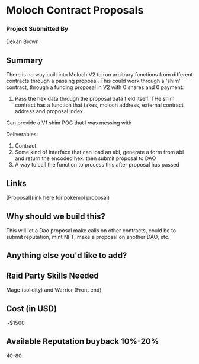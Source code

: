 # Moloch Contract Proposals

### Project Submitted By

Dekan Brown

## Summary

There is no way built into Moloch V2 to run arbitrary functions from different contracts through a passing proposal. This could work through a 'shim' contract, through a funding proposal in V2 with 0 shares and 0 payment:

1) Pass the hex data through the proposal data field itself. THe shim contract has a function that takes, moloch address, external contract address and proposal index.

Can provide a V1 shim POC that I was messing with

Deliverables:

1. Contract.
2. Some kind of interface that can load an abi, generate a form from abi and return the encoded hex. then submit proposal to DAO
3. A way to call the function to process this after proposal has passed

## Links

[Proposal](link here for pokemol proposal)

## Why should we build this?

This will let a Dao proposal make calls on other contracts, could be to submit reputation, mint NFT, make a proposal on another DAO, etc. 

## Anything else you'd like to add?


## Raid Party Skills Needed

Mage (solidity) and Warrior (Front end)

## Cost (in USD)

\~$1500

## Available Reputation buyback 10%-20%

40-80
